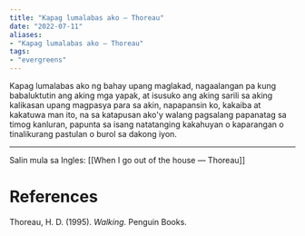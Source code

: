 ```yaml
---
title: "Kapag lumalabas ako — Thoreau"
date: "2022-07-11"
aliases:
- "Kapag lumalabas ako — Thoreau"
tags:
- "evergreens"
---
```


Kapag lumalabas ako ng bahay upang maglakad, nagaalangan pa kung babaluktutin ang aking mga yapak, at isusuko ang aking sarili sa aking kalikasan upang magpasya para sa akin, napapansin ko, kakaiba at kakatuwa man ito, na sa katapusan ako'y walang pagsalang papanatag sa timog kanluran, papunta sa isang natatanging kakahuyan o kaparangan o tinalikurang pastulan o burol sa dakong iyon.

***
Salin mula sa Ingles: [[When I go out of the house — Thoreau]]

# References

Thoreau, H. D. (1995). _Walking_. Penguin Books.